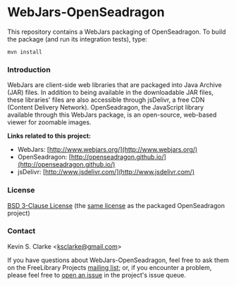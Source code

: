 # WebJars-OpenSeadragon

This repository contains a WebJars packaging of OpenSeadragon.  To build the package (and run its integration tests), type:

    mvn install

### Introduction

WebJars are client-side web libraries that are packaged into Java Archive (JAR) files.  In addition to being available in the downloadable JAR files, these libraries' files are also accessible through jsDelivr, a free CDN (Content Delivery Network).  OpenSeadragon, the JavaScript library available through this WebJars package, is an open-source, web-based viewer for zoomable images.

**Links related to this project:**

* WebJars: [http://www.webjars.org/](http://www.webjars.org/)
* OpenSeadragon: [http://openseadragon.github.io/](http://openseadragon.github.io/)
* jsDelivr: [http://www.jsdelivr.com/](http://www.jsdelivr.com/)

### License

[BSD 3-Clause License](http://opensource.org/licenses/BSD-3-Clause) (the [same license](https://github.com/openseadragon/openseadragon/blob/master/LICENSE.txt) as the packaged OpenSeadragon project)

### Contact

Kevin S. Clarke <<ksclarke@gmail.com>>

If you have questions about WebJars-OpenSeadragon, feel free to ask them on the FreeLibrary Projects [mailing list](https://groups.google.com/forum/#!forum/freelibrary-projects); or, if you encounter a problem, please feel free to [open an issue](https://github.com/ksclarke/webjars-openseadragon/issues "GitHub Issue Queue") in the project's issue queue.